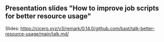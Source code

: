 ## Presentation slides "How to improve job scripts for better resource usage"

Slides: https://cicero.xyz/v3/remark/0.14.0/github.com/bast/talk-better-resource-usage/main/talk.md/
